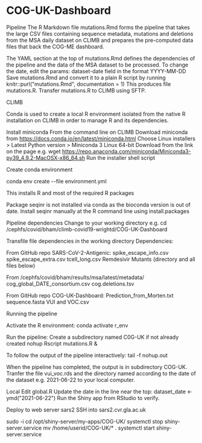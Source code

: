 # COG-UK-Dashboard

Pipeline
The R Markdown file mutations.Rmd forms the pipeline that takes the large CSV files containing sequence metadata, mutations and deletions from the MSA daily dataset on CLIMB and prepares the pre-computed data files that back the COG-ME dashboard.

The YAML section at the top of mutations.Rmd defines the dependencies of the pipeline and the data of the MSA dataset to be processed. To change the date, edit the params: dataset-date field in the format YYYY-MM-DD 
Save mutations.Rmd and convert it to a plain R script by running knitr::purl("mutations.Rmd", documentation = 1)
This produces file mutations.R. Transfer mutations.R to CLIMB using SFTP. 

CLIMB

Conda is used to create a local R environment isolated from the native R installation on CLIMB in order to manage R and its dependencies.

Install miniconda
From the command line on CLIMB
Download miniconda from https://docs.conda.io/en/latest/miniconda.html
Choose Linux installers > Latest Python version > Miniconda 3 Linux 64-bit
Download from the link on the page e.g. wget https://repo.anaconda.com/miniconda/Miniconda3-py39_4.9.2-MacOSX-x86_64.sh
Run the installer shell script

Create conda environment

conda env create --file environment.yml

This installs R and most of the required R packages

Package seqinr is not installed via conda as the bioconda version is out of date. 
Install seqinr manually at the R command line using install.packages

Pipeline dependencies
Change to your working directory e.g.
cd /cephfs/covid/bham/climb-covid19-wrightd/COG-UK-Dashboard

Transfile file dependencies in the working directory
Dependencies:

From GitHub repo SARS-CoV-2-Antigenic:
spike_escape_info.csv
spike_escape_extra.csv
tcell_long.csv
Remdesivir Mutants (directory and all files below)

From /cephfs/covid/bham/results/msa/latest/metadata/
cog_global_DATE_consortium.csv
cog.deletions.tsv

From GitHub repo COG-UK-Dashboard:
Prediction_from_Morten.txt
sequence.fasta
VUI and VOC.csv

Running the pipeline

Activate the R environment:
conda activate r_env

Run the pipeline:
Create a subdirectory named C0G-UK if not already created
nohup Rscript mutations.R &

To follow the output of the pipeline interactively:
tail -f  nohup.out 

When the pipeline has completed, the output is in subdirectory COG-UK.
Tranfer the file vui_voc.rds and the directory named according to the date of the dataset e.g. 2021-06-22
to your local computer.

Local
Edit global.R
Update the date in the line near the top:
dataset_date <- ymd("2021-06-22")
Run the Shiny app from RStudio to verify.


Deploy to web server sars2
SSH into sars2.cvr.gla.ac.uk

sudo -i
cd  /opt/shiny-server/my-apps/COG-UK/
systemctl stop shiny-server.service
mv /home/userid/COG-UK/* .
systemctl start shiny-server.service






